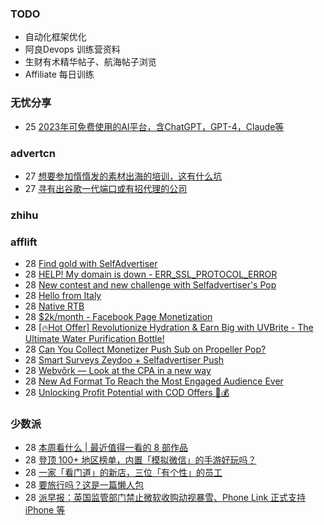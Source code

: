 ### TODO
-  自动化框架优化
-  阿良Devops 训练营资料
-  生财有术精华帖子、航海帖子浏览
-  Affiliate 每日训练

### 无忧分享
<!-- ruyo:START -->
-  25 [2023年可免费使用的AI平台，含ChatGPT，GPT-4，Claude等](https://51.ruyo.net/18350.html)<!-- ruyo:END -->

### advertcn
<!-- advertcn:START -->
-  27 [想要参加惰惰发的素材出海的培训，这有什么坑](https://www.advertcn.com/forum.php?mod=viewthread&tid=110123)
-  27 [寻有出谷歌一代端口或有招代理的公司](https://www.advertcn.com/forum.php?mod=viewthread&tid=110117)<!-- advertcn:END -->

### zhihu
<!-- zhihu:START -->
<!-- zhihu:END -->

### afflift
<!-- afflift:START -->
-  28 [Find gold with SelfAdvertiser](https://afflift.com/f/threads/find-gold-with-selfadvertiser.10784/)
-  28 [HELP! My domain is down - ERR_SSL_PROTOCOL_ERROR](https://afflift.com/f/threads/help-my-domain-is-down-err_ssl_protocol_error.10840/)
-  28 [New contest and new challenge with Selfadvertiser&#39;s Pop](https://afflift.com/f/threads/new-contest-and-new-challenge-with-selfadvertisers-pop.10676/)
-  28 [Hello from Italy](https://afflift.com/f/threads/hello-from-italy.10838/)
-  28 [Native RTB](https://afflift.com/f/threads/native-rtb.10841/)
-  28 [$2k/month - Facebook Page Monetization](https://afflift.com/f/threads/2k-month-facebook-page-monetization.10637/)
-  28 [[🔥Hot Offer] Revolutionize Hydration &amp; Earn Big with UVBrite - The Ultimate Water Purification Bottle!](https://afflift.com/f/threads/%F0%9F%94%A5hot-offer-revolutionize-hydration-earn-big-with-uvbrite-the-ultimate-water-purification-bottle.10807/)
-  28 [Can You Collect Monetizer Push Sub on Propeller Pop?](https://afflift.com/f/threads/can-you-collect-monetizer-push-sub-on-propeller-pop.10834/)
-  28 [Smart Surveys Zeydoo + Selfadvertiser Push](https://afflift.com/f/threads/smart-surveys-zeydoo-selfadvertiser-push.10839/)
-  28 [Webvõrk — Look at the CPA in a new way](https://afflift.com/f/threads/webv%C3%B5rk-%E2%80%94-look-at-the-cpa-in-a-new-way.2820/)
-  28 [New Ad Format To Reach the Most Engaged Audience Ever](https://afflift.com/f/threads/new-ad-format-to-reach-the-most-engaged-audience-ever.10806/)
-  28 [Unlocking Profit Potential with COD Offers 🚀💰](https://afflift.com/f/threads/unlocking-profit-potential-with-cod-offers-%F0%9F%9A%80%F0%9F%92%B0.10673/)<!-- afflift:END -->

### 少数派
<!-- sspai:START -->
-  28 [本周看什么 | 最近值得一看的 8 部作品](https://sspai.com/post/79512)
-  28 [登顶 100+ 地区榜单，内置「模拟微信」的手游好玩吗？](https://sspai.com/post/79503)
-  28 [一家「看门道」的新店，三位「有个性」的员工](https://sspai.com/post/79505)
-  28 [要旅行吗？这是一篇懒人包](https://sspai.com/post/79502)
-  28 [派早报：英国监管部门禁止微软收购动视暴雪、Phone Link 正式支持 iPhone 等](https://sspai.com/post/79501)<!-- sspai:END -->
